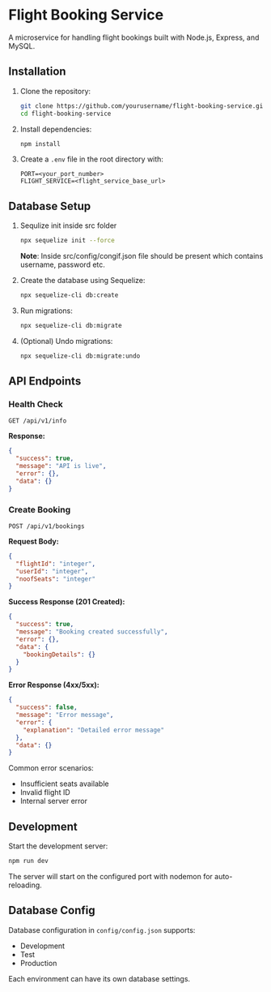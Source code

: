 
# Flight Booking Service

A microservice for handling flight bookings built with Node.js, Express, and MySQL.

## Installation

1. Clone the repository:
   ```bash
   git clone https://github.com/yourusername/flight-booking-service.git
   cd flight-booking-service
   ```


2. Install dependencies:

   ```bash
   npm install
   ```

3. Create a `.env` file in the root directory with:
   ```env
   PORT=<your_port_number>
   FLIGHT_SERVICE=<flight_service_base_url>
   ```

## Database Setup

1. Sequlize init inside src folder

   ```bash
   npx sequelize init --force
   ```
   **Note**: Inside src/config/congif.json file should be present which contains username, password etc.

1. Create the database using Sequelize:

   ```bash
   npx sequelize-cli db:create
   ```
   

2. Run migrations:

   ```bash
   npx sequelize-cli db:migrate
   ```

3. (Optional) Undo migrations:
   ```bash
   npx sequelize-cli db:migrate:undo
   ```

## API Endpoints

### Health Check

```http
GET /api/v1/info
```

**Response:**

```json
{
  "success": true,
  "message": "API is live",
  "error": {},
  "data": {}
}
```

### Create Booking

```http
POST /api/v1/bookings
```

**Request Body:**

```json
{
  "flightId": "integer",
  "userId": "integer",
  "noofSeats": "integer"
}
```

**Success Response (201 Created):**

```json
{
  "success": true,
  "message": "Booking created successfully",
  "error": {},
  "data": {
    "bookingDetails": {}
  }
}
```

**Error Response (4xx/5xx):**

```json
{
  "success": false,
  "message": "Error message",
  "error": {
    "explanation": "Detailed error message"
  },
  "data": {}
}
```

Common error scenarios:

- Insufficient seats available
- Invalid flight ID
- Internal server error

## Development

Start the development server:

```bash
npm run dev
```

The server will start on the configured port with nodemon for auto-reloading.

## Database Config

Database configuration in `config/config.json` supports:

- Development
- Test
- Production

Each environment can have its own database settings.

```

```
